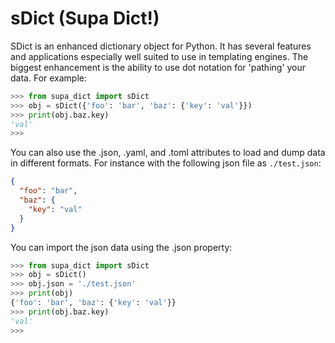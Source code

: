 # sDict (Supa Dict!)

SDict is an enhanced dictionary object for Python. It has several features
and applications especially well suited to use in templating engines. The
biggest enhancement is the ability to use dot notation for 'pathing' your
data. For example:

```python
>>> from supa_dict import sDict
>>> obj = sDict({'foo': 'bar', 'baz': {'key': 'val'}})
>>> print(obj.baz.key)
'val'
>>>
```

You can also use the .json, .yaml, and .toml attributes to load and dump
data in different formats. For instance with the following json file as
`./test.json`:

```json
{
  "foo": "bar",
  "baz": {
    "key": "val"
  }
}
```

You can import the json data using the .json property:

```python
>>> from supa_dict import sDict
>>> obj = sDict()
>>> obj.json = './test.json'
>>> print(obj)
{'foo': 'bar', 'baz': {'key': 'val'}}
>>> print(obj.baz.key)
'val'
>>>
```
